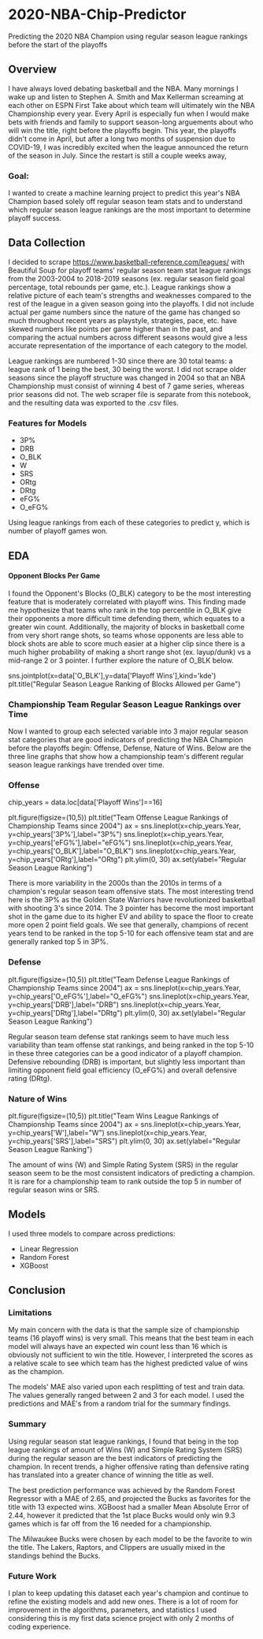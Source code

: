 # 2020-NBA-Chip-Predictor
Predicting the 2020 NBA Champion using regular season league rankings before the start of the playoffs
## Overview
I have always loved debating basketball and the NBA. Many mornings I wake up and listen to Stephen A. Smith and Max Kellerman screaming at each other on ESPN First Take about which team will ultimately win the NBA Championship every year. Every April is especially fun when I would make bets with friends and family to support season-long arguements about who will win the title, right before the playoffs begin. This year, the playoffs didn't come in April, but after a long two months of suspension due to COVID-19, I was incredibly excited when the league announced the return of the season in July. Since the restart is still a couple weeks away,

### Goal: 
I wanted to create a machine learning project to predict this year's NBA Champion based solely off regular season team stats  and to understand which regular season league rankings are the most important to determine playoff success.

## Data Collection
I decided to scrape https://www.basketball-reference.com/leagues/ with Beautiful Soup for playoff teams' regular season team stat league rankings from the 2003-2004 to 2018-2019 seasons (ex. regular season field goal percentage, total rebounds per game, etc.). League rankings show a relative picture of each team's strengths and weaknesses compared to the rest of the league in a given season going into the playoffs. I did not include actual per game numbers since the nature of the game has changed so much throughout recent years as playstyle, strategies, pace, etc. have skewed numbers like points per game higher than in the past, and comparing the actual numbers across different seasons would give a less accurate representation of the importance of each category to the model.

League rankings are numbered 1-30 since there are 30 total teams: a league rank of 1 being the best, 30 being the worst. I did not scrape older seasons since the playoff structure was changed in 2004 so that an NBA Championship must consist of winning 4 best of 7 game series, whereas prior seasons did not. The web scraper file is separate from this notebook, and the resulting data was exported to the .csv files.

### Features for Models
* 3P%
* DRB
* O_BLK
* W
* SRS
* ORtg
* DRtg
* eFG%
* O_eFG%

Using league rankings from each of these categories to predict y, which is number of playoff games won.

## EDA
#### Opponent Blocks Per Game
I found the Opponent's Blocks (O_BLK) category to be the most interesting feature that is moderately correlated with playoff wins. This finding made me hypothesize that teams who rank in the top percentile in O_BLK give their opponents a more difficult time defending them, which equates to a greater win count. Additionally, the majority of blocks in basketball come from very short range shots, so teams whose opponents are less able to block shots are able to score much easier at a higher clip since there is a much higher probability of making a short range shot (ex. layup/dunk) vs a mid-range 2 or 3 pointer. I further explore the nature of O_BLK below.

sns.jointplot(x=data['O_BLK'],y=data['Playoff Wins'],kind='kde')
plt.title("Regular Season League Ranking of Blocks Allowed per Game")

### Championship Team Regular Season League Rankings over Time
Now I wanted to group each selected variable into 3 major regular season stat categories that are good indicators of predicting the NBA Champion before the playoffs begin: Offense, Defense, Nature of Wins. Below are the three line graphs that show how a championship team's different regular season league rankings have trended over time.
### Offense
chip_years = data.loc[data['Playoff Wins']==16]

plt.figure(figsize=(10,5))
plt.title("Team Offense League Rankings of Championship Teams since 2004")
ax = sns.lineplot(x=chip_years.Year, y=chip_years['3P%'],label="3P%")
sns.lineplot(x=chip_years.Year, y=chip_years['eFG%'],label="eFG%")
sns.lineplot(x=chip_years.Year, y=chip_years['O_BLK'],label="O_BLK")
sns.lineplot(x=chip_years.Year, y=chip_years['ORtg'],label="ORtg")
plt.ylim(0, 30)
ax.set(ylabel="Regular Season League Ranking")

There is more variability in the 2000s than the 2010s in terms of a champion's regular season team offensive stats. The most interesting trend here is the 3P% as the Golden State Warriors have revolutionized basketball with shooting 3's since 2014. The 3 pointer has become the most important shot in the game due to its higher EV and ability to space the floor to create more open 2 point field goals. We see that generally, champions of recent years tend to be ranked in the top 5-10 for each offensive team stat and are generally ranked top 5 in 3P%.

### Defense
plt.figure(figsize=(10,5))
plt.title("Team Defense League Rankings of Championship Teams since 2004")
ax = sns.lineplot(x=chip_years.Year, y=chip_years['O_eFG%'],label="O_eFG%")
sns.lineplot(x=chip_years.Year, y=chip_years['DRB'],label="DRB")
sns.lineplot(x=chip_years.Year, y=chip_years['DRtg'],label="DRtg")
plt.ylim(0, 30)
ax.set(ylabel="Regular Season League Ranking")

Regular season team defense stat rankings seem to have much less variability than team offense stat rankings, and being ranked in the top 5-10 in these three categories can be a good indicator of a playoff champion. Defensive rebounding (DRB) is important, but slightly less important than limiting opponent field goal efficiency (O_eFG%) and overall defensive rating (DRtg).

### Nature of Wins
plt.figure(figsize=(10,5))
plt.title("Team Wins League Rankings of Championship Teams since 2004")
ax = sns.lineplot(x=chip_years.Year, y=chip_years['W'],label="W")
sns.lineplot(x=chip_years.Year, y=chip_years['SRS'],label="SRS")
plt.ylim(0, 30)
ax.set(ylabel="Regular Season League Ranking")

The amount of wins (W) and Simple Rating System (SRS) in the regular season seem to be the most consistent indicators of predicting a champion. It is rare for a championship team to rank outside the top 5 in number of regular season wins or SRS.

## Models
I used three models to compare across predictions:
* Linear Regression
* Random Forest
* XGBoost

## Conclusion
### Limitations
My main concern with the data is that the sample size of championship teams (16 playoff wins) is very small. This means that the best team in each model will always have an expected win count less than 16 which is obviously not sufficient to win the title. However, I interpreted the scores as a relative scale to see which team has the highest predicted value of wins as the champion.

The models' MAE also varied upon each resplitting of test and train data. The values generally ranged between 2 and 3 for each model. I used the predictions and MAE's from a random trial for the summary findings.

### Summary
Using regular season stat league rankings, I found that being in the top league rankings of amount of Wins (W) and Simple Rating System (SRS) during the regular season are the best indicators of predicting the champion. In recent trends, a higher offensive rating than defensive rating has translated into a greater chance of winning the title as well.

The best prediction performance was achieved by the Random Forest Regressor with a MAE of 2.65, and projected the Bucks as favorites for the title with 13 expected wins. XGBoost had a smaller Mean Absolute Error of 2.44, however it predicted that the 1st place Bucks would only win 9.3 games which is far off from the 16 needed for a championship.

The Milwaukee Bucks were chosen by each model to be the favorite to win the title. The Lakers, Raptors, and Clippers are usually mixed in the standings behind the Bucks.

### Future Work
I plan to keep updating this dataset each year's champion and continue to refine the existing models and add new ones. There is a lot of room for improvement in the algorithms, parameters, and statistics I used considering this is my  first data science project with only 2 months of coding experience.
